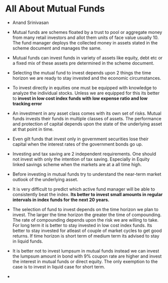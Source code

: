 # All About Mutual Funds

- Anand Srinivasan

- Mutual funds are schemes floated by a trust to pool or aggregate money from many retail investors and allot them units of face value usually 10. The fund manager deploys the collected money in assets stated in the scheme document and manages the same. 
- Mutual funds can invest funds in variety of assets like equity, debt etc or a fixed mix of these assets pre determined in the scheme document.
- Selecting the mutual fund to invest depends upon 2 things the time horizon we are ready to stay invested and the economic circumstances.
- To invest directly in equities one must be equipped with knowledge to analyze the individual stocks. Unless we are equipped for this its better to **invest in low cost index funds with low expense ratio and low tracking error**
- An investment in  any asset class comes with its own set of risks. Mutual funds invests their funds in multiple classes of assets. The performance and protection of capital depends upon the state of the underlying asset at that point in time.
- Even gilt funds that invest only in government securities lose their capital when the interest rates of the government bonds go up.
- Investing and tax saving are 2 independent requirements. One should not invest with only the intention of tax saving. Especially in Equity linked savings scheme when the markets are at a all time high.
- Before investing in mutual funds try to understand the near-term market outlook of the underlying asset.
- It is very difficult to predict which active fund manager will be able to consistently beat the index. **Its better to invest small amounts in regular intervals in index funds for the next 20 years.**
- The selection of fund to invest depends on the time horizon we plan to invest. The larger the time horizon the greater the time of compounding. The rate of compounding depends upon the risk we are willing to take. For long term it is better to stay invested in low cost index funds. Its better to stay invested for atleast of couple of market cycles to get good returns. If time horizon is short term of medium term its advised to stay in liquid funds.
- It is better not to invest lumpsum in mutual funds instead we can invest the lumpsum amount in bond with 9% coupon rate are higher and invest the interest in mutual funds or direct equity. The only exemption to the case is to invest in liquid case for short term.
- 

